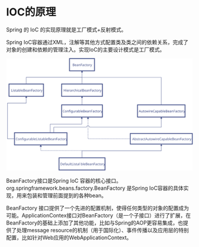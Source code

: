 # IOC的原理

Spring 的 IoC 的实现原理就是工厂模式+反射模式。

Spring IoC容器通过XML，注解等其他方式配置类及类之间的依赖关系，完成了对象的创建和依赖的管理注入。实现IoC的主要设计模式是工厂模式。

![](assets/BeanFactory.svg)

BeanFactory接口是Spring IoC 容器的核心接口。org.springframework.beans.factory.BeanFactory 是Spring IoC容器的具体实现，用来包装和管理前面提到的各种bean。

BeanFactory 接口提供了一个先进的配置机制，使得任何类型的对象的配置成为可能。ApplicationContex接口对BeanFactory（是一个子接口）进行了扩展，在BeanFactory的基础上添加了其他功能，比如与Spring的AOP更容易集成，也提供了处理message resource的机制（用于国际化）、事件传播以及应用层的特别配置，比如针对Web应用的WebApplicationContext。

